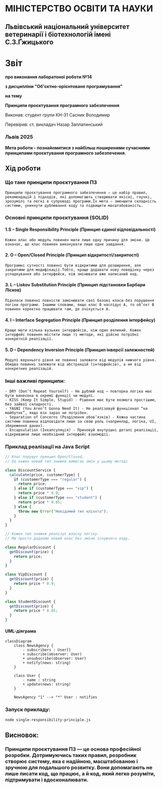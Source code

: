 # МІНІСТЕРСТВО ОСВІТИ ТА НАУКИ

## Львівський національний університет ветеринарії і біотехнологій імені С.З.Ґжицького

# Звіт

**про виконання лаборатоної роботи №14**

**з дисципліни "Об'єктно-орієнтоване програмування"**

**на тему**

**Принципи проєктування програмного забезпечення**

Виконав: студент групи КН-31 Сасник Володимир

Перевірив: ст. викладач Назар Заплатинський

### Львів 2025

**Мета роботи - познайомитися з найбільш поширеними сучасними принципами проєктування програмного забезпечення.**

## Хід роботи

### Що таке принципи проєктування ПЗ

    Принципи проєктування програмного забезпечення — це набір правил, рекомендацій і підходів, які допомагають створювати якісні, гнучкі, зрозумілі та легкі в супроводі програми.Їх мета — зменшити складність системи, уникнути дублювання коду та підвищити масштабованість.

### Основні принципи проєктування (SOLID)

#### 1.S – Single Responsibility Principle (Принцип єдиної відповідальності)

    Кожен клас або модуль повинен мати лише одну причину для зміни. Це означає, що клас повинен виконувати лише одне завдання.

#### 2. O – Open/Closed Principle (Принцип відкритості/закритості)

    Програмні сутності повинні бути відкритими для розширення, але закритими для модифікації.Тобто, краще додавати нову поведінку через успадкування або інтерфейси, ніж змінювати вже написаний код.

#### 3. L – Liskov Substitution Principle (Принцип підстановки Барбари Лісков)

    Підкласи повинні повністю замінювати свої базові класи без порушення логіки програми. Іншими словами, якщо клас B наслідує A, то об’єкт B повинен коректно працювати там, де очікується A.

#### 4. I – Interface Segregation Principle (Принцип розділення інтерфейсу)

    Краще мати кілька вузьких інтерфейсів, ніж один великий. Кожен інтерфейс повинен містити лише ті методи, які дійсно потрібні конкретній реалізації.

#### 5. D – Dependency Inversion Principle (Принцип інверсії залежностей)

    Модулі верхнього рівня не повинні залежати від модулів нижчого рівня. Обидва повинні залежати від абстракцій (інтерфейсів), а не від конкретних реалізацій.

### Інші важливі принципи:

    - DRY (Don’t Repeat Yourself) - Не дублюй код — повторна логіка має бути винесена в окремі функції чи модулі.
    - KISS (Keep It Simple, Stupid) - Рішення має бути якомога простішим, без зайвої складності.
    - YAGNI (You Aren’t Gonna Need It) - Не реалізовуй функціонал “на майбутнє”, якщо він зараз не потрібен.
    - Separation of Concerns (Розділення обов’язків) - Кожна частина системи повинна відповідати лише за свою роль (наприклад, логіка, UI, збереження даних).
    - Encapsulation (Інкапсуляція) - Приховуй внутрішні деталі реалізації, відкриваючи лише необхідний інтерфейс взаємодії.

### Приклад реалізації на Java Script

```js
// Клас порушує принцип Open/Closed,
// бо кожен новий тип знижки вимагає змін у цьому методі

class DiscountService {
  calculate(price, customerType) {
    if (customerType === "regular") {
      return price;
    } else if (customerType === "vip") {
      return price * 0.9;
    } else if (customerType === "student") {
      return price * 0.85;
    } else {
      throw new Error("Невідомий тип клієнта");
    }
  }
}

// Кожен тип знижки реалізує власну логіку.
// Ми просто додаємо новий клас без зміни існуючого коду.

class RegularDiscount {
  getDiscount(price) {
    return price;
  }
}

class VipDiscount {
  getDiscount(price) {
    return price * 0.9;
  }
}

class StudentDiscount {
  getDiscount(price) {
    return price * 0.85;
  }
}
```

#### UML-діяграма

```mermaid
classDiagram
    class NewsAgency {
        - subscribers : User[]
        + subscribe(observer: User)
        + unsubscribe(observer: User)
        + notify(news: string)
    }

    class User {
        - name : string
        + update(news: string)
    }

    NewsAgency "1" --> "*" User : notifies
```

### Запуск прикладу:

```bash
node single-responsibility-principle.js
```

## Висновок:

### Принципи проєктування ПЗ — це основа професійної розробки. Дотримуючись таких правил, розробник створює систему, яка є надійною, масштабованою і зручною для подальшого розвитку. Вони допомагають не лише писати код, що працює, а й код, який легко розуміти, підтримувати і вдосконалювати.
